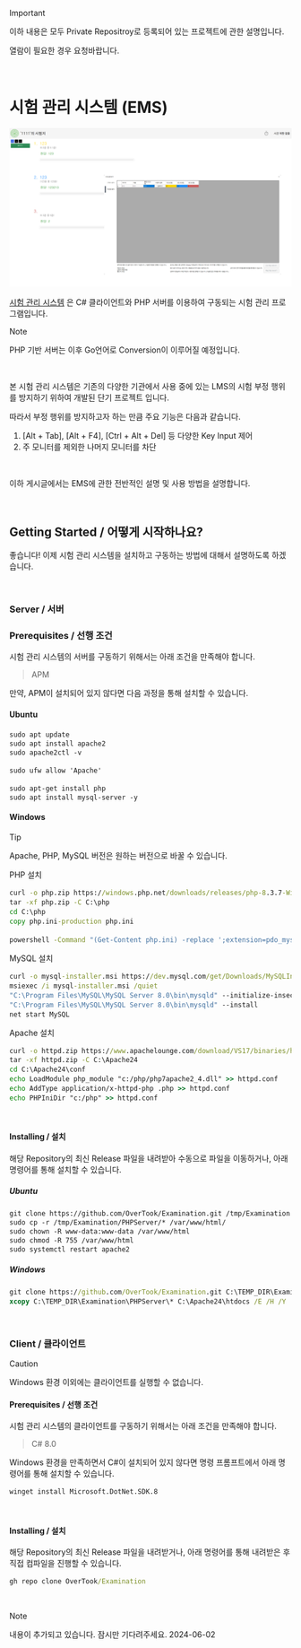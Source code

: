 > [!IMPORTANT]
>
> 이하 내용은 모두 Private Repositroy로 등록되어 있는 프로젝트에 관한 설명입니다. 
>
> 열람이 필요한 경우 요청바랍니다.

<br>

# 시험 관리 시스템 (EMS)

![Examination_1](./Examination_1.png)

[시험 관리 시스템](https://github.com/OverTook/Examination) 은 C# 클라이언트와 PHP 서버를 이용하여 구동되는 시험 관리 프로그램입니다.

> [!NOTE]
>
> PHP 기반 서버는 이후 Go언어로 Conversion이 이루어질 예정입니다.
> 

<br>

본 시험 관리 시스템은 기존의 다양한 기관에서 사용 중에 있는 LMS의 시험 부정 행위를 방지하기 위하여 개발된 단기 프로젝트 입니다.

따라서 부정 행위를 방지하고자 하는 만큼 주요 기능은 다음과 같습니다.

1. [Alt + Tab], [Alt + F4], [Ctrl + Alt + Del] 등 다양한 Key Input 제어
2. 주 모니터를 제외한 나머지 모니터를 차단

<br>

이하 게시글에서는 EMS에 관한 전반적인 설명 및 사용 방법을 설명합니다.

<br>


## Getting Started / 어떻게 시작하나요?

좋습니다! 이제 시험 관리 시스템을 설치하고 구동하는 방법에 대해서 설명하도록 하겠습니다.

<br>

### Server / 서버

### Prerequisites / 선행 조건

시험 관리 시스템의 서버를 구동하기 위해서는 아래 조건을 만족해야 합니다.

> APM

만약, APM이 설치되어 있지 않다면 다음 과정을 통해 설치할 수 있습니다.

#### Ubuntu

```shell
sudo apt update
sudo apt install apache2
sudo apache2ctl -v

sudo ufw allow 'Apache'

sudo apt-get install php
sudo apt install mysql-server -y
```

#### Windows

> [!TIP]
>
> Apache, PHP, MySQL 버전은 원하는 버전으로 바꿀 수 있습니다.

PHP 설치

```cmd
curl -o php.zip https://windows.php.net/downloads/releases/php-8.3.7-Win32-vs16-x64.zip
tar -xf php.zip -C C:\php
cd C:\php
copy php.ini-production php.ini

powershell -Command "(Get-Content php.ini) -replace ';extension=pdo_mysql', 'extension=pdo_mysql' | Set-Content php.ini"
```

MySQL 설치

```cmd
curl -o mysql-installer.msi https://dev.mysql.com/get/Downloads/MySQLInstaller/mysql-installer-web-community-8.0.26.0.msi
msiexec /i mysql-installer.msi /quiet
"C:\Program Files\MySQL\MySQL Server 8.0\bin\mysqld" --initialize-insecure
"C:\Program Files\MySQL\MySQL Server 8.0\bin\mysqld" --install
net start MySQL
```

Apache 설치

```cmd
curl -o httpd.zip https://www.apachelounge.com/download/VS17/binaries/httpd-2.4.59-240404-win64-VS17.zip
tar -xf httpd.zip -C C:\Apache24
cd C:\Apache24\conf
echo LoadModule php_module "c:/php/php7apache2_4.dll" >> httpd.conf
echo AddType application/x-httpd-php .php >> httpd.conf
echo PHPIniDir "c:/php" >> httpd.conf
```

<br>

#### Installing / 설치

해당 Repository의 최신 Release 파일을 내려받아 수동으로 파일을 이동하거나, 아래 명령어를 통해 설치할 수 있습니다.

##### Ubuntu

```shell
git clone https://github.com/OverTook/Examination.git /tmp/Examination
sudo cp -r /tmp/Examination/PHPServer/* /var/www/html/
sudo chown -R www-data:www-data /var/www/html
sudo chmod -R 755 /var/www/html
sudo systemctl restart apache2
```

##### Windows

```cmd
git clone https://github.com/OverTook/Examination.git C:\TEMP_DIR\Examination
xcopy C:\TEMP_DIR\Examination\PHPServer\* C:\Apache24\htdocs /E /H /Y
```

<br>

### Client / 클라이언트

> [!CAUTION]
>
> Windows 환경 이외에는 클라이언트를 실행할 수 없습니다.

#### Prerequisites / 선행 조건

시험 관리 시스템의 클라이언트를 구동하기 위해서는 아래 조건을 만족해야 합니다.

> C# 8.0

Windows 환경을 만족하면서 C#이 설치되어 있지 않다면 명령 프롬프트에서 아래 명령어를 통해 설치할 수 있습니다.

```cmd
winget install Microsoft.DotNet.SDK.8
```

<br>

#### Installing / 설치

해당 Repository의 최신 Release 파일을 내려받거나, 아래 명령어를 통해 내려받은 후 직접 컴파일을 진행할 수 있습니다.

```cmd
gh repo clone OverTook/Examination
```

<br>



> [!NOTE]
>
> 내용이 추가되고 있습니다. 잠시만 기다려주세요. 2024-06-02

